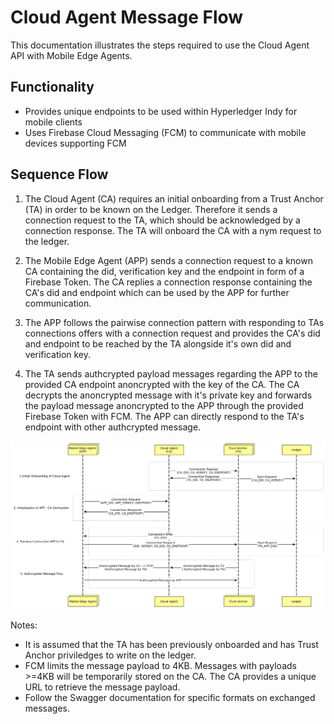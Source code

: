 # Cloud Agent Message Flow

This documentation illustrates the steps required to use the Cloud Agent API with Mobile Edge Agents. 

## Functionality 

* Provides unique endpoints to be used within Hyperledger Indy for mobile clients
* Uses Firebase Cloud Messaging (FCM) to communicate with mobile devices supporting FCM

## Sequence Flow

1. The Cloud Agent (CA) requires an initial onboarding from a Trust Anchor (TA) in order to be known on the Ledger. Therefore it sends a connection request to the TA, which should be acknowledged by a connection response. The TA will onboard the CA with a nym request to the ledger.

2. The Mobile Edge Agent (APP) sends a connection request to a known CA containing the did, verification key and the endpoint in form of a Firebase Token. The CA replies a connection response containing the CA's did and endpoint which can be used by the APP for further communication.

3. The APP follows the pairwise connection pattern with responding to TAs connections offers with a connection request and provides the CA's did and endpoint to be reached by the TA alongside it's own did and verification key. 

4. The TA sends authcrypted payload messages regarding the APP to the provided CA endpoint anoncrypted with the key of the CA. The CA decrypts the anoncrypted message with it's private key and forwards the payload message anoncrypted to the APP through the provided Firebase Token with FCM. The APP can directly respond to the TA's endpoint with other authcrypted message.

![SeqDiagram](CloudAgentSequenceDiagram.png  "Sequence Diagram Cloud Agent")

Notes: 
 - It is assumed that the TA has been previously onboarded and has Trust Anchor priviledges to write on the ledger.
 - FCM limits the message payload to 4KB. Messages with payloads >=4KB will be temporarily stored on the CA. The CA provides a unique URL to retrieve the message payload.
 - Follow the Swagger documentation for specific formats on exchanged messages.
 
